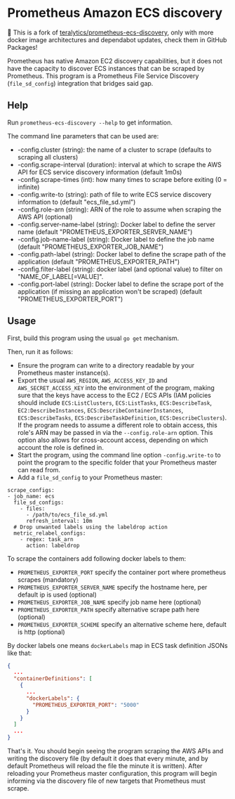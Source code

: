 # Prometheus Amazon ECS discovery

🤔 This is a fork of [teralytics/prometheus-ecs-discovery](https://github.com/teralytics/prometheus-ecs-discovery),
only with more docker image architectures and dependabot updates, check them in GitHub Packages!

Prometheus has native Amazon EC2 discovery capabilities, but it does
not have the capacity to discover ECS instances that can be scraped
by Prometheus.  This program is a Prometheus File Service Discovery
(`file_sd_config`) integration that bridges said gap.

## Help

Run `prometheus-ecs-discovery --help` to get information.

The command line parameters that can be used are:

* -config.cluster (string): the name of a cluster to scrape (defaults to scraping all clusters)
* -config.scrape-interval (duration): interval at which to scrape
  the AWS API for ECS service discovery information (default 1m0s)
* -config.scrape-times (int): how many times to scrape before
  exiting (0 = infinite)
* -config.write-to (string): path of file to write ECS service
  discovery information to (default "ecs_file_sd.yml")
* -config.role-arn (string): ARN of the role to assume when scraping
  the AWS API (optional)
* -config.server-name-label (string): Docker label to define the server name
  (default "PROMETHEUS_EXPORTER_SERVER_NAME")
* -config.job-name-label (string): Docker label to define the job name
  (default "PROMETHEUS_EXPORTER_JOB_NAME")
* -config.path-label (string): Docker label to define the scrape path of the
  application (default "PROMETHEUS_EXPORTER_PATH")
* -config.filter-label (string): docker label (and optional value) to filter on "NAME_OF_LABEL[=VALUE]".
* -config.port-label (string): Docker label to define the scrape port of the application
  (if missing an application won't be scraped) (default "PROMETHEUS_EXPORTER_PORT")

## Usage

First, build this program using the usual `go get` mechanism.

Then, run it as follows:

* Ensure the program can write to a directory readable by
  your Prometheus master instance(s).
* Export the usual `AWS_REGION`, `AWS_ACCESS_KEY_ID` and
  `AWS_SECRET_ACCESS_KEY` into the environment of the program,
  making sure that the keys have access to the EC2 / ECS APIs
  (IAM policies should include `ECS:ListClusters`,
  `ECS:ListTasks`, `ECS:DescribeTask`, `EC2:DescribeInstances`,
  `ECS:DescribeContainerInstances`, `ECS:DescribeTasks`,
  `ECS:DescribeTaskDefinition`, `ECS:DescribeClusters`). If the program needs to assume
  a different role to obtain access, this role's ARN may be
  passed in via the `--config.role-arn` option. This option also
  allows for cross-account access, depending on which account
  the role is defined in.
* Start the program, using the command line option
  `-config.write-to` to point the program to the specific
  folder that your Prometheus master can read from.
* Add a `file_sd_config` to your Prometheus master:

```
scrape_configs:
- job_name: ecs
  file_sd_configs:
    - files:
      - /path/to/ecs_file_sd.yml
      refresh_interval: 10m
  # Drop unwanted labels using the labeldrop action
  metric_relabel_configs:
    - regex: task_arn
      action: labeldrop
```

To scrape the containers add following docker labels to them:

* `PROMETHEUS_EXPORTER_PORT` specify the container port where prometheus scrapes (mandatory)
* `PROMETHEUS_EXPORTER_SERVER_NAME` specify the hostname here, per default ip is used (optional)
* `PROMETHEUS_EXPORTER_JOB_NAME` specify job name here (optional)
* `PROMETHEUS_EXPORTER_PATH` specify alternative scrape path here (optional)
* `PROMETHEUS_EXPORTER_SCHEME` specify an alternative scheme here, default is http (optional)

By docker labels one means `dockerLabels` map in ECS task definition JSONs like that:
```json
{
  ...
  "containerDefinitions": [
    {
      ...
      "dockerLabels": {
        "PROMETHEUS_EXPORTER_PORT": "5000"
      }
    }
  ]
  ...
}
```

That's it.  You should begin seeing the program scraping the
AWS APIs and writing the discovery file (by default it does
that every minute, and by default Prometheus will reload the
file the minute it is written).  After reloading your Prometheus
master configuration, this program will begin informing via
the discovery file of new targets that Prometheus must scrape.

